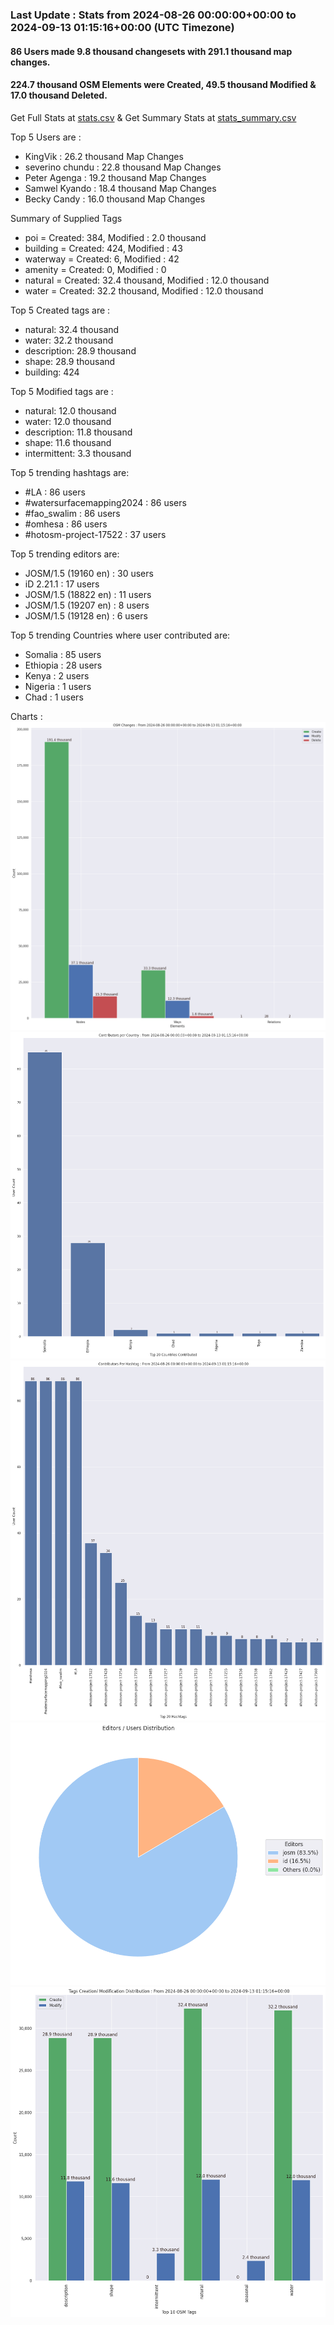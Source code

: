 ### Last Update : Stats from 2024-08-26 00:00:00+00:00 to 2024-09-13 01:15:16+00:00 (UTC Timezone)

#### 86 Users made 9.8 thousand changesets with 291.1 thousand map changes.
#### 224.7 thousand OSM Elements were Created, 49.5 thousand Modified & 17.0 thousand Deleted.
Get Full Stats at [stats.csv](/stats/watersurfacemapping/Daily/stats.csv)
 & Get Summary Stats at [stats_summary.csv](/stats/watersurfacemapping/Daily/stats_summary.csv)

Top 5 Users are : 
- KingVik : 26.2 thousand Map Changes
- severino chundu : 22.8 thousand Map Changes
- Peter Agenga : 19.2 thousand Map Changes
- Samwel Kyando : 18.4 thousand Map Changes
- Becky Candy : 16.0 thousand Map Changes

Summary of Supplied Tags
- poi = Created: 384, Modified : 2.0 thousand
- building = Created: 424, Modified : 43
- waterway = Created: 6, Modified : 42
- amenity = Created: 0, Modified : 0
- natural = Created: 32.4 thousand, Modified : 12.0 thousand
- water = Created: 32.2 thousand, Modified : 12.0 thousand


Top 5 Created tags are :
- natural: 32.4 thousand
- water: 32.2 thousand
- description: 28.9 thousand
- shape: 28.9 thousand
- building: 424


Top 5 Modified tags are :
- natural: 12.0 thousand
- water: 12.0 thousand
- description: 11.8 thousand
- shape: 11.6 thousand
- intermittent: 3.3 thousand


Top 5 trending hashtags are:
- #LA : 86 users
- #watersurfacemapping2024 : 86 users
- #fao_swalim : 86 users
- #omhesa : 86 users
- #hotosm-project-17522 : 37 users


Top 5 trending editors are:
- JOSM/1.5 (19160 en) : 30 users
- iD 2.21.1 : 17 users
- JOSM/1.5 (18822 en) : 11 users
- JOSM/1.5 (19207 en) : 8 users
- JOSM/1.5 (19128 en) : 6 users


Top 5 trending Countries where user contributed are:
- Somalia : 85 users
- Ethiopia : 28 users
- Kenya : 2 users
- Nigeria : 1 users
- Chad : 1 users


 Charts : 
![Alt text](./stats_osm_changes.png) 
![Alt text](./stats_users_per_country.png) 
![Alt text](./stats_users_per_hashtag.png) 
![Alt text](./stats_editors_pie_chart.png) 
![Alt text](./stats_tags.png) 
